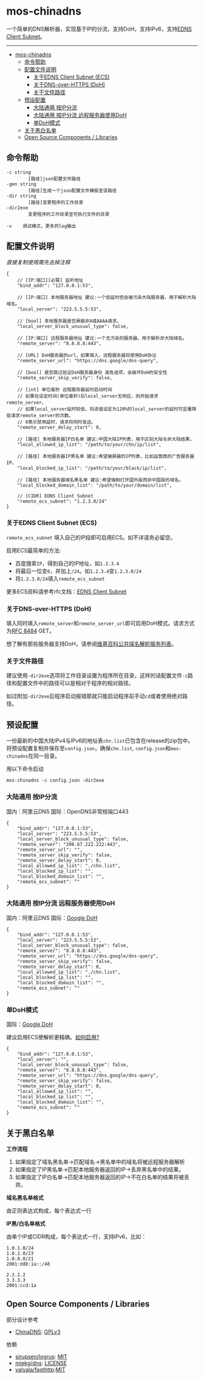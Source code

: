 # mos-chinadns

一个简单的DNS解析器，实现基于IP的分流，支持DoH，支持IPv6，支持[EDNS Client Subnet](https://tools.ietf.org/html/rfc7871)。

---

- [mos-chinadns](#mos-chinadns)
  - [命令帮助](#命令帮助)
  - [配置文件说明](#配置文件说明)
    - [关于EDNS Client Subnet (ECS)](#关于edns-client-subnet-ecs)
    - [关于DNS-over-HTTPS (DoH)](#关于dns-over-https-doh)
    - [关于文件路径](#关于文件路径)
  - [预设配置](#预设配置)
    - [大陆通用 按IP分流](#大陆通用-按ip分流)
    - [大陆通用 按IP分流 远程服务器使用DoH](#大陆通用-按ip分流-远程服务器使用doh)
    - [单DoH模式](#单doh模式)
  - [关于黑白名单](#关于黑白名单)
  - [Open Source Components / Libraries](#open-source-components--libraries)

## 命令帮助

    -c string
            [路径]json配置文件路径
    -gen string
            [路径]生成一个json配置文件模板至该路径
    -dir string
            [路径]变更程序的工作目录
    -dir2exe
            变更程序的工作目录至可执行文件的目录

    -v    调试模式，更多的log输出

## 配置文件说明

*直接复制使用需先去掉注释*

    {
        // [IP:端口][必需] 监听地址
        "bind_addr": "127.0.0.1:53", 

        // [IP:端口] 本地服务器地址 建议:一个低延时但会被污染大陆服务器，用于解析大陆域名。
        "local_server": "223.5.5.5:53",     

        // [bool] 本地服务器是否屏蔽非A或AAAA请求。
        "local_server_block_unusual_type": false,

        // [IP:端口] 远程服务器地址 建议:一个无污染的服务器。用于解析非大陆域名。   
        "remote_server": "8.8.8.8:443", 

        // [URL] DoH服务器的url，如果填入，远程服务器将使用DoH协议
        "remote_server_url": "https://dns.google/dns-query",  

        // [bool] 是否跳过验证DoH服务器身份 高危选项，会破坏DoH的安全性
        "remote_server_skip_verify": false, 

        // [int] 单位毫秒 远程服务器延时启动时间
        // 如果在设定时间(单位毫秒)后local_server无响应，则开始请求remote_server。
        // 如果local_server延时较低，将该值设定为120%的local_server的延时可显著降低请求remote_server的次数。
        // 0表示禁用延时，请求将同时发送。
        "remote_server_delay_start": 0, 

        // [路径] 本地服务器IP白名单 建议:中国大陆IP列表，用于区别大陆与非大陆结果。
        "local_allowed_ip_list": "/path/to/your/chn/ip/list", 

        // [路径] 本地服务器IP黑名单 建议:希望被屏蔽的IP列表，比如运营商的广告服务器IP。
        "local_blocked_ip_list": "/path/to/your/black/ip/list",

        // [路径] 本地服务器域名黑名单 建议:希望强制打开国外版而非中国版的域名。
        "local_blocked_domain_list": "/path/to/your/domain/list",

        // [CIDR] EDNS Client Subnet 
        "remote_ecs_subnet": "1.2.3.0/24"
    }

### 关于EDNS Client Subnet (ECS)

`remote_ecs_subnet` 填入自己的IP段即可启用ECS。如不详请务必留空。

启用ECS最简单的方法:

- 百度搜索`IP`，得到自己的IP地址，如`1.2.3.4`
- 将最后一位变`0`，并加上`/24`。如`1.2.3.4`变`1.2.3.0/24`
- 将`1.2.3.0/24`填入`remote_ecs_subnet`

更多ECS资料请参考rfc文档：[EDNS Client Subnet](https://tools.ietf.org/html/rfc7871)

### 关于DNS-over-HTTPS (DoH)

填入同时填入`remote_server`和`remote_server_url`即可启用DoH模式。请求方式为[RFC 8484](https://tools.ietf.org/html/rfc8484) GET。

想了解有那些服务器支持DoH，请参阅[维基百科公共域名解析服务列表](https://en.wikipedia.org/wiki/Public_recursive_name_server)。

### 关于文件路径

建议使用`-dir2exe`选项将工作目录设置为程序所在目录，这样的话配置文件`-c`路径和配置文件中的路径可以是相对于程序的相对路径。

如过附加`-dir2exe`后程序启动报错那就只能启动程序前手动`cd`或者使用绝对路径。

## 预设配置

一份最新的中国大陆IPv4与IPv6的地址表`chn.list`已包含在release的zip包中。将预设配置复制并保存至`config.json`，确保`chn.list`, `config.json`和`mos-chinadns`在同一目录。

用以下命令启动

    mos-chinadns -c config.json -dir2exe

### 大陆通用 按IP分流

国内：阿里云DNS  国际：OpenDNS非常规端口443

    {
        "bind_addr": "127.0.0.1:53",
        "local_server": "223.5.5.5:53",
        "local_server_block_unusual_type": false,
        "remote_server": "208.67.222.222:443",
        "remote_server_url": "",
        "remote_server_skip_verify": false,
        "remote_server_delay_start": 0,
        "local_allowed_ip_list": "./chn.list",
        "local_blocked_ip_list": "",
        "local_blocked_domain_list": "",
        "remote_ecs_subnet": ""
    }

### 大陆通用 按IP分流 远程服务器使用DoH

国内：阿里云DNS 国际：[Google DoH](https://developers.google.com/speed/public-dns/docs/doh)

    {
        "bind_addr": "127.0.0.1:53",
        "local_server": "223.5.5.5:53",
        "local_server_block_unusual_type": false,
        "remote_server": "8.8.8.8:443",
        "remote_server_url": "https://dns.google/dns-query",
        "remote_server_skip_verify": false,
        "remote_server_delay_start": 0,
        "local_allowed_ip_list": "./chn.list",
        "local_blocked_ip_list": "",
        "local_blocked_domain_list": "",
        "remote_ecs_subnet": ""
    }

### 单DoH模式

国际：[Google DoH](https://developers.google.com/speed/public-dns/docs/doh)

建议启用ECS使解析更精确。[如何启用?](#关于edns-client-subnet-ecs)

    {
        "bind_addr": "127.0.0.1:53",
        "local_server": "",
        "local_server_block_unusual_type": false,
        "remote_server": "8.8.8.8:443",
        "remote_server_url": "https://dns.google/dns-query",
        "remote_server_skip_verify": false,
        "remote_server_delay_start": 0,
        "local_allowed_ip_list": "",
        "local_blocked_ip_list": "",
        "local_blocked_domain_list": "",
        "remote_ecs_subnet": ""
    }

## 关于黑白名单

**工作流程**

1. 如果指定了域名黑名单->匹配域名->黑名单中的域名将被远程服务器解析
2. 如果指定了IP黑名单->匹配本地服务器返回的IP->丢弃黑名单中的结果。
3. 如果指定了IP白名单->匹配本地服务器返回的IP->不在白名单的结果将被丢弃。


**域名黑名单格式**

由正则表达式构成，每个表达式一行

**IP黑/白名单格式**

由单个IP或CIDR构成，每个表达式一行，支持IPv6，比如：

    1.0.1.0/24
    1.0.2.0/23
    1.0.8.0/21
    2001:dd8:1a::/48

    2.2.2.2
    3.3.3.3
    2001:ccd:1a

## Open Source Components / Libraries

部分设计参考

* [ChinaDNS](https://github.com/shadowsocks/ChinaDNS): [GPLv3](https://github.com/shadowsocks/ChinaDNS/blob/master/COPYING)

依赖

* [sirupsen/logrus](https://github.com/sirupsen/logrus): [MIT](https://github.com/sirupsen/logrus/blob/master/LICENSE)
* [miekg/dns](https://github.com/miekg/dns): [LICENSE](https://github.com/miekg/dns/blob/master/LICENSE)
* [valyala/fasthttp](https://github.com/valyala/fasthttp):[MIT](https://github.com/valyala/fasthttp/blob/master/LICENSE)
